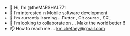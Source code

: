 - 👋 Hi, I’m @theMARSHAL771
- 👀 I’m interested in Mobile software development
- 🌱 I’m currently learning ...Flutter , Git course , SQL
- 💞️ I’m looking to collaborate on ... Make the world better !! 
- 📫 How to reach me ... km.alrefaey@gmail.com

<!---
theMARSHAL771/theMARSHAL771 is a ✨ special ✨ repository because its `README.md` (this file) appears on your GitHub profile.
You can click the Preview link to take a look at your changes.
--->
